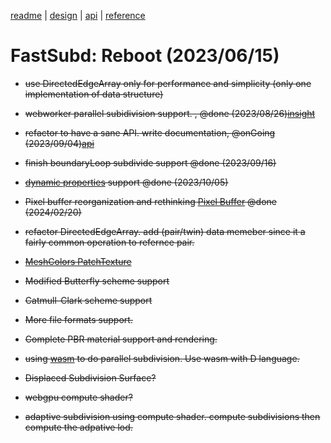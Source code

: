 [readme](../README.md)  | [design](design_note.md) | [api](api.md) | [reference](reference.md)

# FastSubd: Reboot (2023/06/15)

- <s>use DirectedEdgeArray only for performance and simplicity (only one implementation of data structure)<s>

- <s>webworker parallel subidivision support. </s>, @done (2023/08/26)[insight](multithread.md)

- refactor to have a sane API. write documentation, @onGoing (2023/09/04)[api](api.md)

- <s>finish boundaryLoop subdivide support</s> @done (2023/09/16)

- <s>[dynamic properties](api_dynamicattribute.md) support</s> @done (2023/10/05)

- <s>Pixel buffer reorganization and rethinking [Pixel Buffer](pixelmemory.md)</s> @done (2024/02/20)

- refactor DirectedEdgeArray. add (pair/twin) data memeber since it a fairly common operation to refernce pair. 

- [MeshColors PatchTexture](meshcolors.md)

- Modified Butterfly scheme support

- Catmull-Clark scheme support

- More file formats support.

- Complete PBR material support and rendering.

- using [wasm](dwasm.md) to do parallel subdivision. Use wasm with D language.

- Displaced Subdivision Surface?

- webgpu compute shader?

- adaptive subdivision using compute shader. compute subdivisions then compute the adpative lod.

